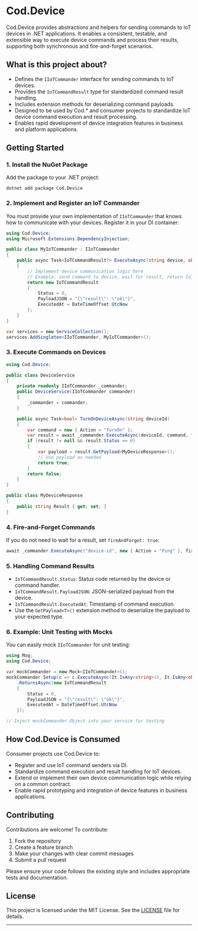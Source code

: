 # Cod.Device

Cod.Device provides abstractions and helpers for sending commands to IoT devices in .NET applications. It enables a consistent, testable, and extensible way to execute device commands and process their results, supporting both synchronous and fire-and-forget scenarios.

## What is this project about?

- Defines the `IIoTCommander` interface for sending commands to IoT devices.
- Provides the `IoTCommandResult` type for standardized command result handling.
- Includes extension methods for deserializing command payloads.
- Designed to be used by Cod.* and consumer projects to standardize IoT device command execution and result processing.
- Enables rapid development of device integration features in business and platform applications.

## Getting Started

### 1. Install the NuGet Package

Add the package to your .NET project:

```
dotnet add package Cod.Device
```

### 2. Implement and Register an IoT Commander

You must provide your own implementation of `IIoTCommander` that knows how to communicate with your devices. Register it in your DI container:

```csharp
using Cod.Device;
using Microsoft.Extensions.DependencyInjection;

public class MyIoTCommander : IIoTCommander
{
    public async Task<IoTCommandResult?> ExecuteAsync(string device, object command, bool fireAndForget = true)
    {
        // Implement device communication logic here
        // Example: send command to device, wait for result, return IoTCommandResult
        return new IoTCommandResult
        {
            Status = 0,
            PayloadJSON = "{\"result\": \"ok\"}",
            ExecutedAt = DateTimeOffset.UtcNow
        };
    }
}

var services = new ServiceCollection();
services.AddSingleton<IIoTCommander, MyIoTCommander>();
```

### 3. Execute Commands on Devices

```csharp
using Cod.Device;

public class DeviceService
{
    private readonly IIoTCommander _commander;
    public DeviceService(IIoTCommander commander)
    {
        _commander = commander;
    }

    public async Task<bool> TurnOnDeviceAsync(string deviceId)
    {
        var command = new { Action = "TurnOn" };
        var result = await _commander.ExecuteAsync(deviceId, command, fireAndForget: false);
        if (result != null && result.Status == 0)
        {
            var payload = result.GetPayload<MyDeviceResponse>();
            // Use payload as needed
            return true;
        }
        return false;
    }
}

public class MyDeviceResponse
{
    public string Result { get; set; }
}
```

### 4. Fire-and-Forget Commands

If you do not need to wait for a result, set `fireAndForget: true`:

```csharp
await _commander.ExecuteAsync("device-id", new { Action = "Ping" }, fireAndForget: true);
```

### 5. Handling Command Results

- `IoTCommandResult.Status`: Status code returned by the device or command handler.
- `IoTCommandResult.PayloadJSON`: JSON-serialized payload from the device.
- `IoTCommandResult.ExecutedAt`: Timestamp of command execution.
- Use the `GetPayload<T>()` extension method to deserialize the payload to your expected type.

### 6. Example: Unit Testing with Mocks

You can easily mock `IIoTCommander` for unit testing:

```csharp
using Moq;
using Cod.Device;

var mockCommander = new Mock<IIoTCommander>();
mockCommander.Setup(c => c.ExecuteAsync(It.IsAny<string>(), It.IsAny<object>(), false))
    .ReturnsAsync(new IoTCommandResult
    {
        Status = 0,
        PayloadJSON = "{\"result\": \"ok\"}",
        ExecutedAt = DateTimeOffset.UtcNow
    });

// Inject mockCommander.Object into your service for testing
```

## How Cod.Device is Consumed

Consumer projects use Cod.Device to:

- Register and use IoT command senders via DI.
- Standardize command execution and result handling for IoT devices.
- Extend or implement their own device communication logic while relying on a common contract.
- Enable rapid prototyping and integration of device features in business applications.

## Contributing

Contributions are welcome! To contribute:

1. Fork the repository
2. Create a feature branch
3. Make your changes with clear commit messages
4. Submit a pull request

Please ensure your code follows the existing style and includes appropriate tests and documentation.

## License

This project is licensed under the MIT License. See the [LICENSE](LICENSE) file for details.

---
